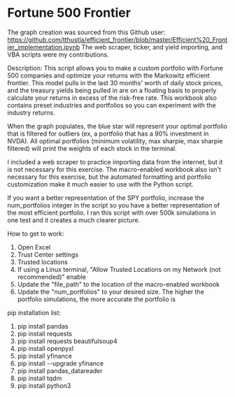 # Fortune 500 Frontier

The graph creation was sourced from this Github user: https://github.com/tthustla/efficient_frontier/blob/master/Efficient%20_Frontier_implementation.ipynb
The web scraper, ticker, and yield importing, and VBA scripts were my contributions.

Description:
This script allows you to make a custom portfolio with Fortune 500 companies and optimize your returns with the Markowitz efficient frontier. This model pulls in the last 30 months' worth of daily stock prices, and the treasury yields being pulled in are on a floating basis to properly calculate your returns in excess of the risk-free rate. This workbook also contains preset industries and portfolios so you can experiment with the industry returns. 

When the graph populates, the blue star will represent your optimal portfolio that is filtered for outliers (ex, a portfolio that has a 90% investment in NVDA). All optimal portfolios (minimum volatility, max sharpie, max sharpie filtered) will print the weights of each stock in the terminal.

I included a web scraper to practice importing data from the internet, but it is not necessary for this exercise. The macro-enabled workbook also isn't necessary for this exercise, but the automated formatting and portfolio customization make it much easier to use with the Python script.

If you want a better representation of the SPY portfolio, increase the num_portfolios integer in the script so you have a better representation of the most efficient portfolio. I ran this script with over 500k simulations in one test and it creates a much clearer picture. 

How to get to work:
1. Open Excel
2. Trust Center settings 
3. Trusted locations
4. If using a Linux terminal, "Allow Trusted Locations on my Network (not recommended)" enable
5. Update the "file_path" to the location of the macro-enabled workbook
6. Update the "num_portfolios" to your desired size. The higher the portfolio simulations, the more accurate the portfolio is

pip installation list:
1. pip install pandas 
2. pip install requests
3. pip install requests beautifulsoup4
4. pip install openpyxl
5. pip install yfinance
5. pip install --upgrade yfinance
6. pip install pandas_datareader
7. pip install tqdm
8. pip install python3
